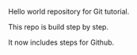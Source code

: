 Hello world repository for Git tutorial.

This repo is build step by step.

It now includes steps for Github.
